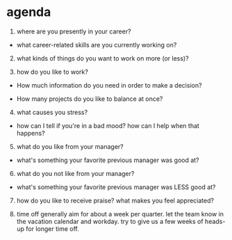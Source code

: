 # agenda

1. where are you presently in your career? 

* what career-related skills are you currently working on? 

2. what kinds of things do you want to work on more (or less)? 


3. how do you like to work? 
* How much information do you need in order to make a decision? 


* How many projects do you like to balance at once? 


4. what causes you stress? 
* how can I tell if you're in a bad mood? how can I help when that happens?


5. what do you like from your manager? 


* what's something your favorite previous manager was good at?

6. what do you not like from your manager? 


* what's something your favorite previous manager was LESS good at?

7. how do you like to receive praise? what makes you feel appreciated? 
 
8. time off
generally aim for about a week per quarter. 
let the team know in the vacation calendar and workday.
try to give us a few weeks of heads-up for longer time off.
